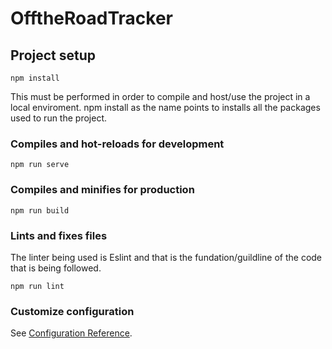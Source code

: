 # OfftheRoadTracker

## Project setup
```
npm install
```
This must be performed in order to compile and host/use the project in a local enviroment.
npm install as the name points to installs all the packages used to run the project.

### Compiles and hot-reloads for development
```
npm run serve
```


### Compiles and minifies for production
```
npm run build
```

### Lints and fixes files
The linter being used is Eslint and that is the fundation/guildline of the code that is being followed.
```
npm run lint
```

### Customize configuration
See [Configuration Reference](https://cli.vuejs.org/config/).
